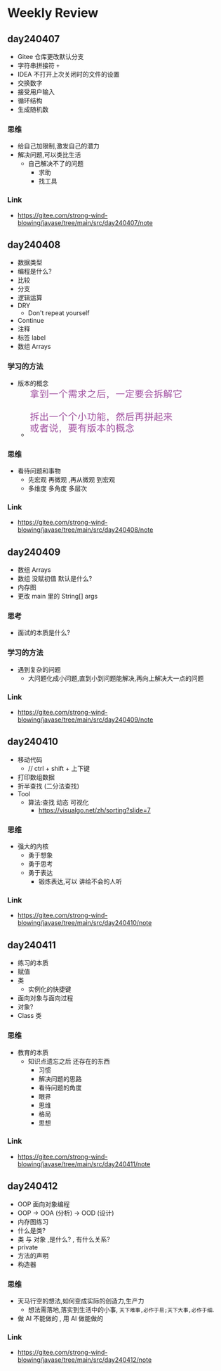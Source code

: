 # Weekly Review

## day240407
- Gitee 仓库更改默认分支
- 字符串拼接符 `+`
- IDEA 不打开上次关闭时的文件的设置
- 交换数字
- 接受用户输入
- 循环结构
- 生成随机数

### 思维
- 给自己加限制,激发自己的潜力
- 解决问题,可以类比生活
  - 自己解决不了的问题
    - 求助
    - 找工具

### Link 
- https://gitee.com/strong-wind-blowing/javase/tree/main/src/day240407/note

## day240408
- 数据类型
- 编程是什么?
- 比较
- 分支
- 逻辑运算
- DRY
  - Don't repeat yourself
- Continue
- 注释
- 标签 label
- 数组 Arrays

### 学习的方法
- 版本的概念
  - ![img.png](img.png)

### 思维
- 看待问题和事物
  - 先宏观 再微观 ,再从微观 到宏观
  - 多维度 多角度 多层次

### Link
- https://gitee.com/strong-wind-blowing/javase/tree/main/src/day240408/note

## day240409
- 数组 Arrays
- 数组 没赋初值 默认是什么?
- 内存图
- 更改 main 里的 String[] args

### 思考
- 面试的本质是什么?

### 学习的方法
- 遇到复杂的问题
  - 大问题化成小问题,直到小到问题能解决,再向上解决大一点的问题

### Link
- https://gitee.com/strong-wind-blowing/javase/tree/main/src/day240409/note

## day240410
- 移动代码
  - // ctrl + shift + 上下键
- 打印数组数据
- 折半查找 (二分法查找)
- Tool
  - 算法:查找 动态 可视化
    - https://visualgo.net/zh/sorting?slide=7

### 思维
- 强大的内核
  - 勇于想象
  - 勇于思考
  - 勇于表达
    - 锻炼表达,可以 讲给不会的人听

### Link
- https://gitee.com/strong-wind-blowing/javase/tree/main/src/day240410/note

## day240411
- 练习的本质
- 赋值
- 类
  - 实例化的快捷键
- 面向对象与面向过程
- 对象?
- Class 类

### 思维
- 教育的本质
  - 知识点遗忘之后 还存在的东西
    - 习惯
    - 解决问题的思路
    - 看待问题的角度
    - 眼界
    - 思维
    - 格局
    - 思想

### Link
- https://gitee.com/strong-wind-blowing/javase/tree/main/src/day240411/note

## day240412
- OOP 面向对象编程
- OOP -> OOA (分析) -> OOD (设计)
- 内存图练习
- 什么是类?
- 类 与 对象 ,是什么? , 有什么关系?
- private
- 方法的声明
- 构造器

### 思维
- 天马行空的想法,如何变成实际的创造力,生产力
  - 想法需落地,落实到生活中的小事, `天下难事,必作于易;天下大事,必作于细`.
- 做 AI 不能做的 , 用 AI 做能做的  

### Link
- https://gitee.com/strong-wind-blowing/javase/tree/main/src/day240412/note